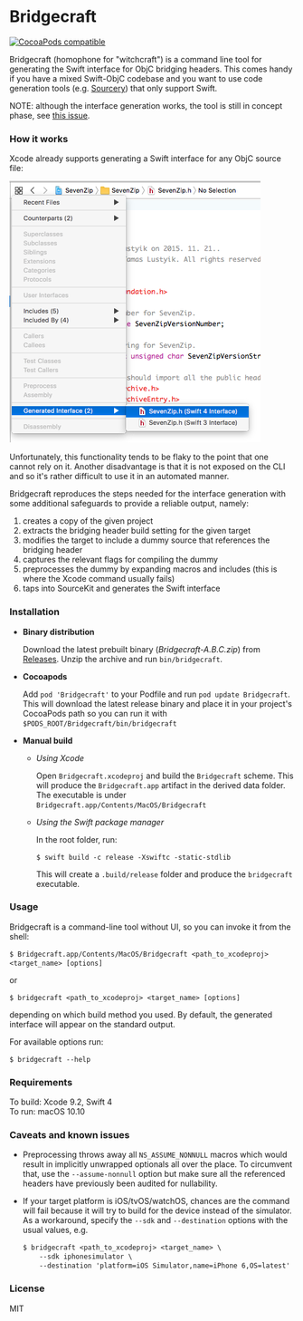 # Bridgecraft

[![CocoaPods compatible](https://img.shields.io/cocoapods/v/Bridgecraft.svg)](https://cocoapods.org/pods/Bridgecraft)

Bridgecraft (homophone for "witchcraft") is a command line tool for generating the Swift interface for ObjC bridging headers. This comes handy if you have a mixed Swift-ObjC codebase and you want to use code generation tools (e.g. [Sourcery](https://github.com/krzysztofzablocki/Sourcery)) that only support Swift.

NOTE: although the interface generation works, the tool is still in concept phase, see [this issue](https://github.com/lvsti/Bridgecraft/issues/11).

### How it works

Xcode already supports generating a Swift interface for any ObjC source file:

![](doc/xcode_generate_interface.png)

Unfortunately, this functionality tends to be flaky to the point that one cannot rely on it. Another disadvantage is that it is not exposed on the CLI and so it's rather difficult to use it in an automated manner.

Bridgecraft reproduces the steps needed for the interface generation with some additional safeguards to provide a reliable output, namely:

1. creates a copy of the given project
2. extracts the bridging header build setting for the given target
3. modifies the target to include a dummy source that references the bridging header
4. captures the relevant flags for compiling the dummy
5. preprocesses the dummy by expanding macros and includes (this is where the Xcode command usually fails)
6. taps into SourceKit and generates the Swift interface

### Installation

- **Binary distribution**

    Download the latest prebuilt binary (*Bridgecraft-A.B.C.zip*) from [Releases](https://github.com/lvsti/Bridgecraft/releases). Unzip the archive and run `bin/bridgecraft`.

- **Cocoapods**

    Add `pod 'Bridgecraft'` to your Podfile and run `pod update Bridgecraft`. This will download the latest release binary and place it in your project's CocoaPods path so you can run it with `$PODS_ROOT/Bridgecraft/bin/bridgecraft`

- **Manual build**

  - *Using Xcode*

      Open `Bridgecraft.xcodeproj` and build the `Bridgecraft` scheme. This will produce the `Bridgecraft.app` artifact in the derived data folder. The executable is under `Bridgecraft.app/Contents/MacOS/Bridgecraft`
  
  - *Using the Swift package manager*

      In the root folder, run:
      
      ```
      $ swift build -c release -Xswiftc -static-stdlib
      ```
      
      This will create a `.build/release` folder and produce the `bridgecraft` executable.

### Usage

Bridgecraft is a command-line tool without UI, so you can invoke it from the shell:

```
$ Bridgecraft.app/Contents/MacOS/Bridgecraft <path_to_xcodeproj> <target_name> [options]
```

or 

```
$ bridgecraft <path_to_xcodeproj> <target_name> [options]
```

depending on which build method you used. By default, the generated interface will appear on the standard output.

For available options run:

```
$ bridgecraft --help
```

### Requirements

To build: Xcode 9.2, Swift 4<br/>
To run: macOS 10.10

### Caveats and known issues

- Preprocessing throws away all `NS_ASSUME_NONNULL` macros which would result in implicitly unwrapped optionals all over the place. To circumvent that, use the `--assume-nonnull` option but make sure all the referenced headers have previously been audited for nullability.
- If your target platform is iOS/tvOS/watchOS, chances are the command will fail because it will try to build for the device instead of the simulator. As a workaround, specify the `--sdk` and `--destination` options with the usual values, e.g. 

    ```
    $ bridgecraft <path_to_xcodeproj> <target_name> \
        --sdk iphonesimulator \
        --destination 'platform=iOS Simulator,name=iPhone 6,OS=latest'
    ```

### License

MIT